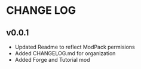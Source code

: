 # CHANGE LOG #

## v0.0.1 ##

 * Updated Readme to reflect ModPack permisions
 * Added CHANGELOG.md for organization
 * Added Forge and Tutorial mod